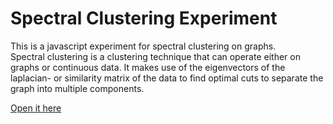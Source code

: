 # Spectral Clustering Experiment

This is a javascript experiment for spectral clustering on graphs.  
Spectral clustering is a clustering technique that can operate either on graphs or continuous data. It makes use of the eigenvectors of the laplacian- or similarity matrix of the data to find optimal cuts to separate the graph into multiple components.

[Open it here](https://dominikschmidt.xyz/spectral-clustering-exp/)
